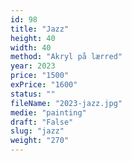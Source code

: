 ```yaml
---
id: 98
title: "Jazz"
height: 40
width: 40
method: "Akryl på lærred"
year: 2023
price: "1500"
exPrice: "1600"
status: ""
fileName: "2023-jazz.jpg"
medie: "painting"
draft: "False"
slug: "jazz"
weight: "270"
---
```

